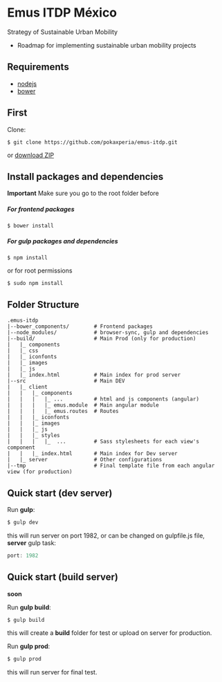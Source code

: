 Emus ITDP México
====================
Strategy of Sustainable Urban Mobility
- Roadmap for implementing sustainable urban mobility projects

Requirements
-------
- [nodejs](https://nodejs.org/)
- [bower](http://bower.io/#install-bower)

First
-------
Clone:

```
$ git clone https://github.com/pokaxperia/emus-itdp.git
```

or [download ZIP](https://github.com/pokaxperia/emus-itdp/archive/master.zip)


Install packages and dependencies
-------
**Important** Make sure you go to the root folder before
##### For frontend packages
```
$ bower install
```
##### For gulp packages and dependencies
```
$ npm install
```
or for root permissions
```
$ sudo npm install
```

Folder Structure
-------
```
.emus-itdp
|--bower_components/        # Frontend packages
|--node_modules/            # browser-sync, gulp and dependencies
|--build/                   # Main Prod (only for production)
|   |_ components
|   |_ css
|   |_ iconfonts
|   |_ images
|   |_ js
|   |_ index.html           # Main index for prod server
|--src                      # Main DEV
|   |_ client  
|   |   |_ components
|   |   |   |_ ...          # html and js components (angular)
|   |   |   |_ emus.module  # Main angular module
|   |   |   |_ emus.routes  # Routes
|   |   |_ iconfonts
|   |   |_ images
|   |   |_ js
|   |   |_ styles
|   |   |   |_  ...         # Sass stylesheets for each view's component 
|   |   |_ index.html       # Main index for Dev server
|   |_ server               # Other configurations
|--tmp                      # Final template file from each angular view (for production)
```

Quick start (dev server)
-------
Run **gulp**:
```js
$ gulp dev
```
this will run server on port 1982, or can be changed on gulpfile.js file, **server** gulp task:
```js
port: 1982
```
Quick start (build server)
-------
**soon**

Run **gulp build**:
```js
$ gulp build
```
this will create a **build** folder for test or upload on server for production.

Run **gulp prod**:
```js
$ gulp prod
```
this will run server for final test.
